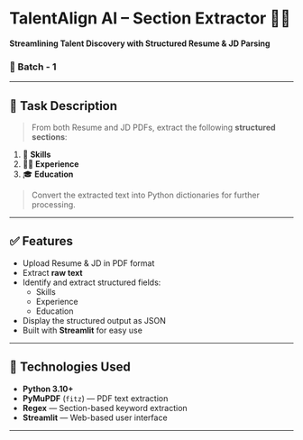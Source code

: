 # TalentAlign AI – Section Extractor 📄🤖  
**Streamlining Talent Discovery with Structured Resume & JD Parsing**

### 🔢 Batch - 1

---

## 📝 Task Description

> From both Resume and JD PDFs, extract the following **structured sections**:
1. 📌 **Skills**
2. 👨‍💼 **Experience**
3. 🎓 **Education**

> Convert the extracted text into Python dictionaries for further processing.

---

## ✅ Features

- Upload Resume & JD in PDF format
- Extract **raw text**
- Identify and extract structured fields:
  - Skills
  - Experience
  - Education
- Display the structured output as JSON
- Built with **Streamlit** for easy use

---

## 🧠 Technologies Used

- **Python 3.10+**
- **PyMuPDF** (`fitz`) — PDF text extraction
- **Regex** — Section-based keyword extraction
- **Streamlit** — Web-based user interface

---



